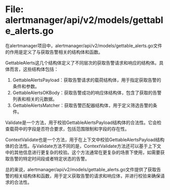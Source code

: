 # File: alertmanager/api/v2/models/gettable_alerts.go

在alertmanager项目中，alertmanager/api/v2/models/gettable_alerts.go文件的作用是定义了与获取告警相关的结构体和函数。

GettableAlerts这几个结构体定义了不同层次的获取告警请求和响应的结构体。具体而言，这些结构体包括：

1. GettableAlertsPayload：获取告警请求的载荷结构体，用于指定获取告警的条件和参数。
2. GettableAlertsOKBody：获取告警成功的响应体结构体，包含了获取的告警列表和相关的元数据。
3. GettableAlertsMatcher：获取告警匹配器结构体，用于定义筛选告警的条件。

Validate是一个方法，用于校验GettableAlertsPayload结构体的合法性。它会检查载荷中的字段是否符合要求，包括范围限制和字段的存在性。

ContextValidate也是一个方法，用于在上下文中校验GettableAlertsPayload结构体的合法性。与Validate方法不同的是，ContextValidate方法还可以基于上下文中的其他信息进行更复杂的校验。这个方法通常在更复杂的场景下使用，如需要获取告警的特定时间段或者特定状态的告警。

总的来说，alertmanager/api/v2/models/gettable_alerts.go文件提供了获取告警的相关结构体和函数，用于定义获取告警的请求和响应体，并进行校验来确保请求的合法性。

